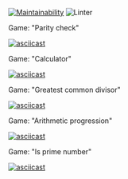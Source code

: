 [![Maintainability](https://api.codeclimate.com/v1/badges/71f8e550658aa9c68326/maintainability)](https://codeclimate.com/github/IlliaTemnov/frontend-project-lvl1/maintainability)
![Linter](https://github.com/IlliaTemnov/frontend-project-lvl1/workflows/Linter/badge.svg)

Game: "Parity check"

  [![asciicast](https://asciinema.org/a/1WGxxzIjIkLyfWt75SBXYjFcv.svg)](https://asciinema.org/a/1WGxxzIjIkLyfWt75SBXYjFcv)

Game: "Calculator"

  [![asciicast](https://asciinema.org/a/J2r3YSQhTYcuKD19NlbK1KGTH.svg)](https://asciinema.org/a/J2r3YSQhTYcuKD19NlbK1KGTH)

Game: "Greatest common divisor"

  [![asciicast](https://asciinema.org/a/OAN3tn31iyuHErQutZ0dTMEME.svg)](https://asciinema.org/a/OAN3tn31iyuHErQutZ0dTMEME)

Game: "Arithmetic progression"

  [![asciicast](https://asciinema.org/a/ZD8ZaUQheweVGjDzZkiMYSZcx.svg)](https://asciinema.org/a/ZD8ZaUQheweVGjDzZkiMYSZcx)

Game: "Is prime number"

  [![asciicast](https://asciinema.org/a/uY0l2TzlUQfu5Z55VI9tLJfNh.svg)](https://asciinema.org/a/uY0l2TzlUQfu5Z55VI9tLJfNh)

